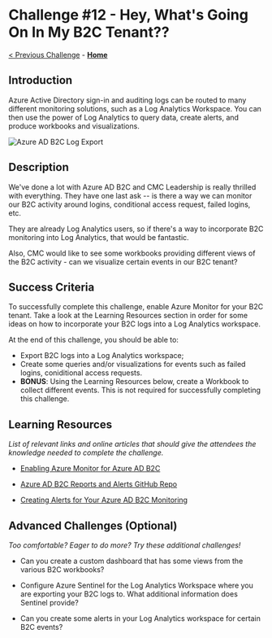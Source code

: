 # Challenge \#12 - Hey, What's Going On In My B2C Tenant??

[< Previous Challenge](./11-parameterize.md) - **[Home](../README.md)**

## Introduction
Azure Active Directory sign-in and auditing logs can be routed to many different monitoring solutions, such as a Log Analytics Workspace. You can then use the power of Log Analytics to query data, create alerts, and produce workbooks and visualizations.

![Azure AD B2C Log Export](https://docs.microsoft.com/en-us/azure/active-directory-b2c/media/azure-monitor/azure-monitor-flow.png)
## Description

We've done a lot with Azure AD B2C and CMC Leadership is really thrilled with everything. They have one last ask -- is there a way we can monitor our B2C activity around logins, conditional access request, failed logins, etc.

They are already Log Analytics users, so if there's a way to incorporate B2C monitoring into Log Analytics, that would be fantastic.

Also, CMC would like to see some workbooks providing different views of the B2C activity - can we visualize certain events in our B2C tenant?

## Success Criteria

To successfully complete this challenge, enable Azure Monitor for your B2C tenant. Take a look at the Learning Resources section in order for some ideas on how to incorporate your B2C logs into a Log Analytics workspace.

At the end of this challenge, you should be able to:

- Export B2C logs into a Log Analytics workspace;
- Create some queries and/or visualizations for events such as failed logins, coniditional access requests.
- **BONUS**: Using the Learning Resources below, create a Workbook to collect different events. This is not required for successfully completing this challenge.

## Learning Resources

_List of relevant links and online articles that should give the attendees the knowledge needed to complete the challenge._

- [Enabling Azure Monitor for Azure AD B2C](https://docs.microsoft.com/en-us/azure/active-directory-b2c/azure-monitor)

- [Azure AD B2C Reports and Alerts GitHub Repo](https://github.com/azure-ad-b2c/siem#phone-authentication-failures)

- [Creating Alerts for Your Azure AD B2C Monitoring](https://docs.microsoft.com/en-us/azure/active-directory-b2c/azure-monitor#create-alerts)

## Advanced Challenges (Optional)

_Too comfortable? Eager to do more? Try these additional challenges!_

- Can you create a custom dashboard that has some views from the various B2C workbooks?

- Configure Azure Sentinel for the Log Analytics Workspace where you are exporting your B2C logs to. What additional information does Sentinel provide?

- Can you create some alerts in your Log Analytics workspace for certain B2C events?
